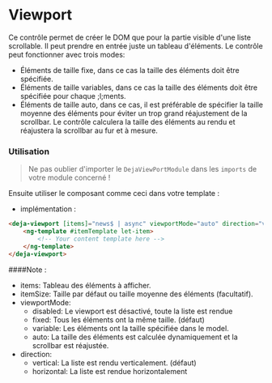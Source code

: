 # Viewport
Ce contrôle permet de créer le DOM que pour la partie visible d'une liste scrollable. Il peut prendre en entrée juste un tableau d'éléments. Le contrôle peut fonctionner avec trois modes:
 
 - Éléments de taille fixe, dans ce cas la taille des éléments doit être spécifiée.
 - Éléments de taille variables, dans ce cas la taille des éléments doit être spécifiée pour chaque ;l;ments.
 - Éléments de taille auto, dans ce cas, il est préférable de spécifier la taille moyenne des éléments pour éviter un trop grand réajustement de la scrollbar. Le contrôle calculera la taille des éléments au rendu et réajustera la scrollbar au fur et à mesure. 

### Utilisation
> Ne pas oublier d'importer le `DejaViewPortModule` dans les `imports` de votre module concern&eacute; !

Ensuite utiliser le composant comme ceci dans votre template :

 - impl&eacute;mentation :

```html
<deja-viewport [items]="news$ | async" viewportMode="auto" direction="vertical">
    <ng-template #itemTemplate let-item>
        <!-- Your content template here -->
    </ng-template>
</deja-viewport>
```

####Note :
 - items: Tableau des éléments à afficher.
 - itemSize: Taille par défaut ou taille moyenne des éléments (facultatif).
 - viewportMode: 
    - disabled: Le viewport est désactivé, toute la liste est rendue
    - fixed: Tous les éléments ont la même taille. (défaut)
    - variable: Les éléments ont la taille spécifiée dans le model.
	- auto: La taille des éléments est calculée dynamiquement et la scrollbar est réajustée.
 - direction:
	 - vertical: La liste est rendu verticalement. (défaut)
	 - horizontal: La liste est rendue horizontalement
